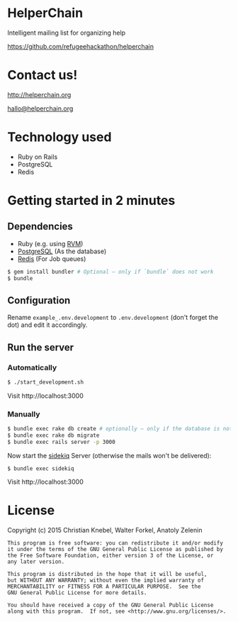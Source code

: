 # HelperChain

Intelligent mailing list for organizing help

https://github.com/refugeehackathon/helperchain

# Contact us!

http://helperchain.org

hallo@helperchain.org

# Technology used

* Ruby on Rails
* PostgreSQL
* Redis

# Getting started in 2 minutes

## Dependencies

* Ruby (e.g. using [RVM](http://rvm.io/))
* [PostgreSQL](http://www.postgresql.org/) (As the database)
* [Redis](http://redis.io/) (For Job queues)

```sh
$ gem install bundler # Optional – only if `bundle` does not work
$ bundle
```

## Configuration

Rename `example_.env.development` to `.env.development` (don't forget
the dot) and edit it accordingly.

## Run the server

### Automatically

```sh
$ ./start_development.sh
```

Visit http://localhost:3000

### Manually

```sh
$ bundle exec rake db create # optionally – only if the database is not created
$ bundle exec rake db migrate
$ bundle exec rails server -p 3000
```

Now start the [sidekiq](http://sidekiq.org/) Server (otherwise the
mails won't be delivered):

```
$ bundle exec sidekiq
```

Visit http://localhost:3000

# License

Copyright (c) 2015 Christian Knebel, Walter Forkel, Anatoly Zelenin


    This program is free software: you can redistribute it and/or modify
    it under the terms of the GNU General Public License as published by
    the Free Software Foundation, either version 3 of the License, or
    any later version.

    This program is distributed in the hope that it will be useful,
    but WITHOUT ANY WARRANTY; without even the implied warranty of
    MERCHANTABILITY or FITNESS FOR A PARTICULAR PURPOSE.  See the
    GNU General Public License for more details.

    You should have received a copy of the GNU General Public License
    along with this program.  If not, see <http://www.gnu.org/licenses/>.
